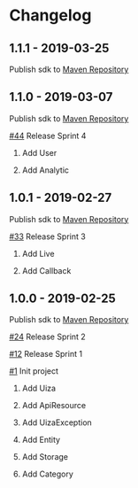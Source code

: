 # Changelog

## 1.1.1 - 2019-03-25

Publish sdk to [Maven Repository](https://mvnrepository.com/artifact/io.uiza/uiza-java/1.1.1)

## 1.1.0 - 2019-03-07

Publish sdk to [Maven Repository](https://mvnrepository.com/artifact/io.uiza/uiza-java/1.1.0)

[#44](https://github.com/uizaio/api-wrapper-java/pull/44) Release Sprint 4

1. Add User

2. Add Analytic

## 1.0.1 - 2019-02-27

Publish sdk to [Maven Repository](https://mvnrepository.com/artifact/io.uiza/uiza-java/1.0.1)

[#33](https://github.com/uizaio/api-wrapper-java/pull/33) Release Sprint 3

1. Add Live

2. Add Callback

## 1.0.0 - 2019-02-25

Publish sdk to [Maven Repository](https://mvnrepository.com/artifact/io.uiza/uiza-java/1.0.0)

[#24](https://github.com/uizaio/api-wrapper-java/pull/24) Release Sprint 2

[#12](https://github.com/uizaio/api-wrapper-java/pull/12) Release Sprint 1

[#1](https://github.com/uizaio/api-wrapper-java/pull/1) Init project

1. Add Uiza

2. Add ApiResource

3. Add UizaException

4. Add Entity

5. Add Storage

6. Add Category
